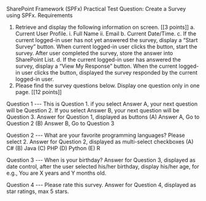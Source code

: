 SharePoint Framework (SPFx) Practical Test
Question: Create a Survey using SPFx.
Requirements

1. Retrieve and display the following information on screen. [[3 points]]
   a. Current User Profile.
   i. Full Name
   ii. Email
   b. Current Date/Time.
   c. If the current logged-in user has not yet answered the survey, display a “Start Survey” button. When current logged-in user clicks the button, start the survey. After user completed the survey, store the answer into SharePoint List.
   d. If the current logged-in user has answered the survey, display a “View My Response” button. When the current logged-in user clicks the button, displayed the survey responded by the current logged-in user.
2. Please find the survey questions below. Display one question only in one page. [[12 points]]

Question 1 --- This is Question 1. if you select Answer A, your next question will be Question 2. If you select Answer B, your next question will be Question 3.
Answer for Question 1, displayed as buttons
(A) Answer A, Go to Question 2
(B) Answer B, Go to Question 3

Question 2 --- What are your favorite programming languages? Please select 2.
Answer for Question 2, displayed as multi-select checkboxes
(A) C#
(B) Java
(C) PHP
(D) Python
(E) R

Question 3 --- When is your birthday?
Answer for Question 3, displayed as date control, after the user selected his/her birthday, display his/her age, for e.g., You are X years and Y months old.

Question 4 --- Please rate this survey.
Answer for Question 4, displayed as star ratings, max 5 stars.
